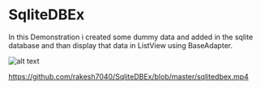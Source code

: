 # SqliteDBEx

In this Demonstration i created some dummy data and added in the sqlite database and than display that data in ListView using BaseAdapter.

![alt text](https://raw.githubusercontent.com/rakesh7040/SqliteDBEx/blob/master/db.png)

https://github.com/rakesh7040/SqliteDBEx/blob/master/sqlitedbex.mp4
